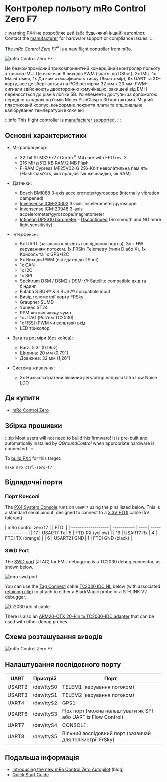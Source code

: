 # Контролер польоту mRo Control Zero F7

:::warning
PX4 не розробляє цей (або будь-який інший) автопілот.
Contact the [manufacturer](https://store.mrobotics.io/) for hardware support or compliance issues.
:::

The _mRo Control Zero F7<sup>&reg;</sup>_ is a new flight controller from mRo.

![mRo Control Zero F7](../../assets/flight_controller/mro_control_zero_f7/mro_control_zero_f7.jpg)

Це безкомпромісний трикомпонентний комерційний контролер польоту з трьома IMU.
Це включає 8 виходів PWM (здатні до DShot), 3x IMU, 1x Магнітомер, 1x Датчик атмосферного тиску (Висотомір), 6x UART та SD-карту, все це зберігається на PCB розміром 32 мм x 20 мм.
PWM-сигнали здійснюють двосторонню комунікацію, захищені від EMI і переносяться до рівнів логіки 5В.
Усі елементи доступні за допомогою передніх та задніх роз'ємів Molex PicoClasp з 30 контактами.
Міцний пластиковий корпус, конформне покриття плати та опціональне калібрування температури включені.

:::info
This flight controller is [manufacturer supported](../flight_controller/autopilot_manufacturer_supported.md).
:::

## Основні характеристики

- Мікропроцесор:
  - 32-bit STM32F777 Cortex<sup>&reg;</sup> M4 core with FPU rev. 3
  - 216 MHz/512 KB RAM/2 MB Flash
  - F-RAM Cypress MF25V02-G 256-Кбіт неволатильна пам'ять (Flash-пам'ять, яка працює так же швидко, як RAM)

- Датчики:
  - [Bosch BMI088](https://www.bosch-sensortec.com/products/motion-sensors/imus/bmi088/) 3-axis accelerometer/gyroscope (internally vibration dampened)
  - [Invensense ICM-20602](https://invensense.tdk.com/products/motion-tracking/6-axis/icm-20602/) 3-axis accelerometer/gyroscope
  - [Invensense ICM-20948](https://invensense.tdk.com/products/motion-tracking/9-axis/icm-20948/) 3-axis accelerometer/gyroscope/magnetometer
  - [Infineon DPS310 barometer](https://www.infineon.com/assets/row/public/documents/24/49/infineon-dps310-datasheet-en.pdf) - [Discontinued](https://www.infineon.com/part/DPS310) (So smooth and NO more light sensitivity)

- Інтерфейси:
  - 6x UART (загальна кількість послідовних портів), 3x з HW керуванням потоком, 1x FRSky Telemetry (типи D або Х), 1x Консоль та 1x GPS+I2C
  - 8x Виходи PWM (всі здатні до DShot)
  - 1x CAN
  - 1x I2C
  - 1x SPI
  - Spektrum DSM / DSM2 / DSM-X® Satellite compatible вхід та біндинг
  - Futaba S.BUS® & S.BUS2® compatible input
  - Вивід телеметрії порту FRSky
  - Graupner SUMD
  - Yuneec ST24
  - PPM сигнал входу суми
  - 1x JTAG (Роз'єм TC2030)
  - 1x RSSI (PWM чи вольтаж) вхід
  - LED триколор

- Вага та розміри (без кейса):
  - Вага: 5.3г (0.19oz)
  - Ширина: 20 мм (0.79")
  - Довжина: 32 мм (1,26")

- Система живлення:
  - 3x Низькозатратний лінійний регулятор напруги Ultra Low Noise LDO

## Де купити

- [mRo Control Zero](https://store.mrobotics.io/mRo-Control-Zero-F7-p/mro-ctrl-zero-f7.htm)

## Збірка прошивки

:::tip
Most users will not need to build this firmware!
It is pre-built and automatically installed by _QGroundControl_ when appropriate hardware is connected.
:::

To [build PX4](../dev_setup/building_px4.md) for this target:

```
make mro_ctrl-zero-f7
```

## Відладочні порти

### Порт Консолі

The [PX4 System Console](../debug/system_console.md) runs on `USART7` using the pins listed below.
This is a standard serial pinout, designed to connect to a [3.3V FTDI](https://www.digikey.com/en/products/detail/TTL-232R-3V3/768-1015-ND/1836393) cable (5V tolerant).

\| mRo control zero f7 |             | FTDI |
\| ------------------- | ----------- | ---- | ---------------- |
\| 17                  | USART7 Tx   | 5    | FTDI RX (yellow) |
\| 19                  | USART7 Rx   | 4    | FTDI TX (orange) |
\| 6                   | USART21 GND | 1    | FTDI GND (black) |

### SWD Port

The [SWD port](../debug/swd_debug.md) (JTAG) for FMU debugging is a TC2030 debug connector, as shown below.

![mro swd port](../../assets/flight_controller/mro_control_zero_f7/mro_control_zero_f7_swd.jpg)

You can use the [Tag Connect](https://www.tag-connect.com/) cable [TC2030 IDC NL](https://www.tag-connect.com/product/tc2030-idc-nl) below (with associated [retaining clip](https://www.tag-connect.com/product/tc2030-retaining-clip-board-3-pack)) to attach to either a BlackMagic probe or a ST-LINK V2 debugger.

![tc2030 idc nl cable](../../assets/flight_controller/mro_control_zero_f7/tc2030_idc_nl.jpg)

There is also an [ARM20-CTX 20-Pin to TC2030-IDC adapter](https://www.tag-connect.com/product/arm20-ctx-20-pin-to-tc2030-idc-adapter-for-cortex) that can be used with other debug probes.

## Схема розташування виводів

![mRo Control Zero F7](../../assets/flight_controller/mro_control_zero_f7/mro_control_pinouts.jpg)

## Налаштування послідовного порту

| UART   | Пристрій   | Порт                                                                                              |
| ------ | ---------- | ------------------------------------------------------------------------------------------------- |
| USART2 | /dev/ttyS0 | TELEM1 (керування потоком)                                                     |
| USART3 | /dev/ttyS1 | TELEM2 (керування потоком)                                                     |
| UART4  | /dev/ttyS2 | GPS1                                                                                              |
| USART6 | /dev/ttyS3 | Flex порт (можна налаштувати як SPI або UART із Flow Control). |
| UART7  | /dev/ttyS4 | CONSOLE                                                                                           |
| UART8  | /dev/ttyS5 | Вільний послідовний порт (зазвичай для телеметрії FrSky)                       |

<!-- Note: Got ports using https://github.com/PX4/PX4-user_guide/pull/672#issuecomment-598198434 -->

<!-- https://github.com/PX4/PX4-Autopilot/blob/main/boards/mro/ctrl-zero-f7/nuttx-config/nsh/defconfig#L202-L207 -->

## Подальша інформація

- [Introducing the new mRo Control Zero Autopilot](https://mrobotics.io/introducing-the-new-mro-control-zero-autopilot/) (blog)
- [Quick Start Guide](https://mrobotics.io/mrocontrolzero/)
